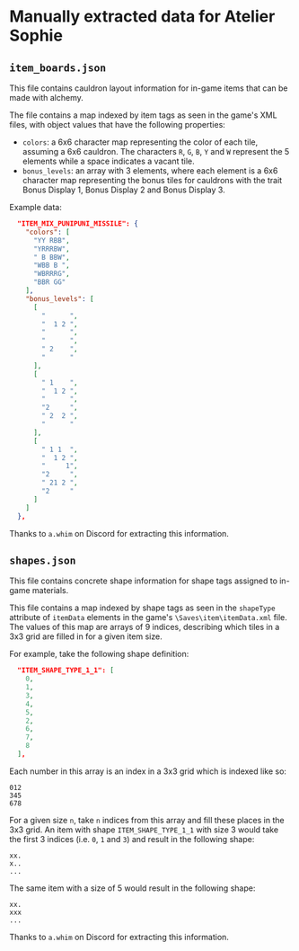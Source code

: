 # Manually extracted data for Atelier Sophie

## `item_boards.json`

This file contains cauldron layout information for in-game items that can be made with alchemy.

The file contains a map indexed by item tags as seen in the game's XML files, with object values that have the following properties:

- `colors`: a 6x6 character map representing the color of each tile, assuming a 6x6 cauldron. The characters `R`, `G`, `B`, `Y` and `W` represent the 5 elements while a space indicates a vacant tile.
- `bonus_levels`: an array with 3 elements, where each element is a 6x6 character map representing the bonus tiles for cauldrons with the trait Bonus Display 1, Bonus Display 2 and Bonus Display 3.

Example data:

```json
  "ITEM_MIX_PUNIPUNI_MISSILE": {
    "colors": [
      "YY RBB",
      "YRRRBW",
      " B BBW",
      "WBB B ",
      "WBRRRG",
      "BBR GG"
    ],
    "bonus_levels": [
      [
        "      ",
        "  1 2 ",
        "      ",
        "      ",
        " 2    ",
        "      "
      ],
      [
        " 1    ",
        "  1 2 ",
        "      ",
        "2     ",
        " 2  2 ",
        "      "
      ],
      [
        " 1 1  ",
        "  1 2 ",
        "     1",
        "2     ",
        " 21 2 ",
        "2     "
      ]
    ]
  },
```

Thanks to `a.whim` on Discord for extracting this information.

## `shapes.json`

This file contains concrete shape information for shape tags assigned to in-game materials.

This file contains a map indexed by shape tags as seen in the `shapeType` attribute of `itemData` elements in the game's `\Saves\item\itemData.xml` file. The values of this map are arrays of 9 indices, describing which tiles in a 3x3 grid are filled in for a given item size.

For example, take the following shape definition:

```json
  "ITEM_SHAPE_TYPE_1_1": [
    0,
    1,
    3,
    4,
    5,
    2,
    6,
    7,
    8
  ],
```

Each number in this array is an index in a 3x3 grid which is indexed like so:

```
012
345
678
```

For a given size `n`, take `n` indices from this array and fill these places in the 3x3 grid. An item with shape `ITEM_SHAPE_TYPE_1_1` with size 3 would take the first 3 indices (i.e. `0`, `1` and `3`) and result in the following shape:

```
xx.
x..
...
```

The same item with a size of 5 would result in the following shape:

```
xx.
xxx
...
```

Thanks to `a.whim` on Discord for extracting this information.
